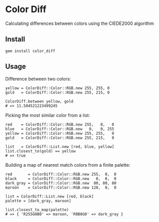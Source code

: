 # Color Diff

Calculating differences between colors using the CIEDE2000 algorithm

## Install

    gem install color_diff

## Usage

Difference between two colors:

    yellow = ColorDiff::Color::RGB.new 255, 255, 0
    gold   = ColorDiff::Color::RGB.new 255, 215, 0

    ColorDiff.between yellow, gold
    # => 11.584521223499245

Picking the most similar color from a list:

    red    = ColorDiff::Color::RGB.new 255,   0,   0
    blue   = ColorDiff::Color::RGB.new   0,   0, 255
    yellow = ColorDiff::Color::RGB.new 255, 255,   0
    gold   = ColorDiff::Color::RGB.new 255, 215,   0

    list   = ColorDiff::List.new [red, blue, yellow]
    list.closest_to(gold) == yellow
    # => true

Building a map of nearest match colors from a finite palette:

    red       = ColorDiff::Color::RGB.new 255,  0,  0
    black     = ColorDiff::Color::RGB.new   0,  0,  0
    dark_gray = ColorDiff::Color::RGB.new  80, 80, 80
    maroon    = ColorDiff::Color::RGB.new 128,  0,  0

    list = ColorDiff::List.new [red, black]
    palette = [dark_gray, maroon]

    list.closest_to_map(palette)
    # => { 'R255G0B0' => maroon, 'R0B0G0' => dark_gray }
